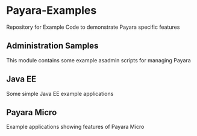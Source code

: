 # Payara-Examples
Repository for Example Code to demonstrate Payara specific features

## Administration Samples
This module contains some example asadmin scripts for managing Payara

## Java EE
Some simple Java EE example applications

## Payara Micro
Example applications showing features of Payara Micro
